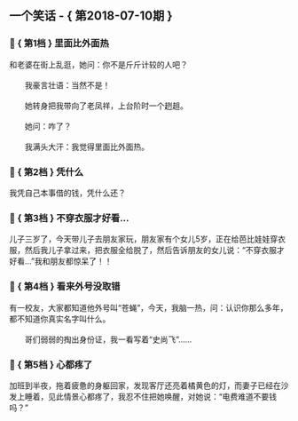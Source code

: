 ## 一个笑话 - { 第2018-07-10期 }
</hr>

### :jack_o_lantern: { 第1档 } 里面比外面热
和老婆在街上乱逛，她问：你不是斤斤计较的人吧？<br/><br/>　　我豪言壮语：当然不是！<br/><br/>　　她转身把我带向了老凤祥，上台阶时一个趔趄。<br/><br/>　　她问：咋了？<br/><br/>　　我满头大汗：我觉得里面比外面热。


### :jack_o_lantern: { 第2档 } 凭什么
我凭自己本事借的钱，凭什么还？


### :jack_o_lantern: { 第3档 } 不穿衣服才好看…
儿子三岁了，今天带儿子去朋友家玩，朋友家有个女儿5岁，正在给芭比娃娃穿衣服，然后我儿子拿过来，把衣服全给脱了，然后告诉朋友的女儿说：“不穿衣服才好看…”我和朋友都惊呆了！！


### :jack_o_lantern: { 第4档 } 看来外号没取错
有一校友，大家都知道他外号叫“苍蝇”，今天，我脑一热，问：认识你那么多年，都不知道你真实名字叫什么。<br/><br/>　　哥们弱弱的掏出身份证，我一看写着“史尚飞”……


### :jack_o_lantern: { 第5档 } 心都疼了
加班到半夜，拖着疲惫的身躯回家，发现客厅还亮着橘黄色的灯，而妻子已经在沙发上睡着，见此情景心都疼了，我忍不住把她唤醒，对她说：“电费难道不要钱吗？”

